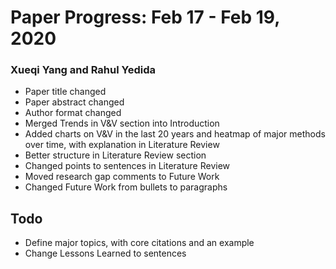 # Paper Progress: Feb 17 - Feb 19, 2020

### Xueqi Yang and Rahul Yedida

* Paper title changed
* Paper abstract changed
* Author format changed
* Merged Trends in V&V section into Introduction
* Added charts on V&V in the last 20 years and heatmap of major methods over time, with explanation in Literature Review
* Better structure in Literature Review section
* Changed points to sentences in Literature Review
* Moved research gap comments to Future Work
* Changed Future Work from bullets to paragraphs

## Todo

* Define major topics, with core citations and an example
* Change Lessons Learned to sentences

